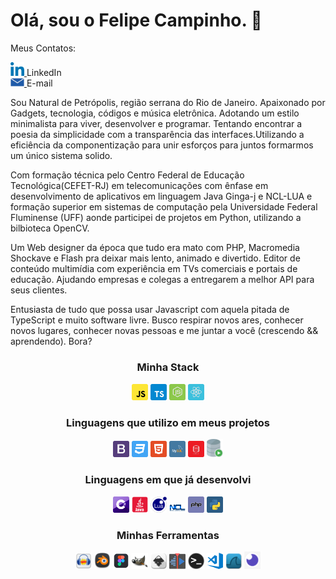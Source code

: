 # Olá, sou o Felipe Campinho. 👋

Meus Contatos:
<br/>
<p align="left">
  <a href="https://www.linkedin.com/in/felipecampinho/">
    <img alt="LinkedIn" width="22px" src="/assets/linkedin.svg" />
  </a>
    LinkedIn
<br/>
  <a href="mailto:felipe.campinho@hotmail.com">
    <img alt="Email" width="22px" src="/assets/email.png" /> 
  </a>
    E-mail
<p>
  Sou Natural de Petrópolis, região serrana do Rio de Janeiro. Apaixonado por Gadgets, tecnologia, códigos e música eletrônica. Adotando um estilo minimalista para viver, desenvolver e programar.
Tentando encontrar a poesia da simplicidade com a transparência das interfaces.Utilizando a eficiência da componentização para unir esforços para juntos formarmos um único sistema solido.

Com formação técnica pelo Centro Federal de Educação Tecnológica(CEFET-RJ) em telecomunicações com ênfase em desenvolvimento de aplicativos em linguagem Java Ginga-j e NCL-LUA e formação superior em sistemas de computação pela Universidade Federal Fluminense (UFF) aonde participei de projetos em Python, utilizando a bilbioteca OpenCV.

Um Web designer da época que tudo era mato com PHP, Macromedia Shockave e Flash pra deixar mais lento, animado e divertido.
Editor de conteúdo multimídia com experiência em TVs comerciais e portais de educação.
Ajudando empresas e colegas a entregarem a melhor API para seus clientes.

Entusiasta de tudo que possa usar Javascript com aquela pitada de TypeScript e muito software livre.
Busco respirar novos ares, conhecer novos lugares, conhecer novas pessoas e me juntar a você (crescendo && aprendendo). Bora?
</p>

<h3 align="center" >Minha Stack</h3>
<p align="center">
  <img alt="JavaScript" width="26px" src="/assets/stack/javascript.svg" />
  <img alt="TypeScript" width="26px" src="/assets/stack/typescript.svg" />
  <img alt="Node.js" width="26px" src="/assets/stack/node.svg" />
  <img alt="React" width="26px" src="/assets/stack/reactjs.svg" />
</p>

<h3 align="center" >Linguagens que utilizo em meus projetos</h3>
<p align="center">
  <img alt="bootstrap" width="26px" src="/assets/support/bootstrap.svg" />
  <img alt="css3" width="26px" src="assets/support/css3.svg" />
  <img alt="html5" width="26px" src="assets/support/html5.svg" />
  <img alt="mysql" width="26px" src="assets/support/mysql.svg" />
  <img alt="oracle" width="26px" src="assets/support/oracle.svg" />
  <img alt="sql-developer" width="26px" src="assets/support/sql-developer.png" />
</p>

<h3 align="center" >Linguagens em que já desenvolvi</h3>
<p align="center">
  <img alt="sql-developer" width="26px" src="assets/used/c-sharp.svg" />
  <img alt="java" width="26px" src="assets/used/java.png" />
  <img alt="lua" width="26px" src="assets/used/lua.png" />
  <img alt="ncl" width="26px" src="assets/used/ncl.png" />
  <img alt="php" width="26px" src="assets/used/php.svg" />
  <img alt="python" width="26px" src="assets/used/python.svg" />
</p>

<h3 align="center" >Minhas Ferramentas </h3>
<p align="center">
  <img alt="audacity" width="26px" src="assets/tools/audacity.png" />
  <img alt="blender" width="26px" src="assets/tools/blender.png" />
  <img alt="figma" width="26px" src="assets/tools/figma.png" />
  <img alt="gimp" width="26px" src="assets/tools/gimp.png" />
  <img alt="inkscape" width="26px" src="assets/tools/inkscape.png" />
  <img alt="kdnlive" width="26px" src="assets/tools/kdnlive.png" />
  <img alt="terminal" width="26px" src="assets/tools/terminal.png" />
  <img alt="visual-studio-code" width="26px" src="assets/tools/visual-studio-code.png" />
  <img alt="wireshark-icon" width="26px" src="assets/tools/wireshark-icon.png" />
  <img alt="insomnia" width="26px" src="assets/support/insomnia.png" />
</p>








